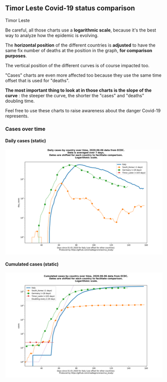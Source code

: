 ## Timor Leste Covid-19 status comparison 

Timor Leste



Be careful, all those charts use a **logarithmic scale**, because it's the best way to analyze how the epidemic is evolving.
 
The **horizontal position** of the different countries is **adjusted** to have the same fix number of deaths at the position in the graph, **for comparison purposes**.

The vertical position of the different curves is of course impacted too.

"Cases" charts are even more affected too because they use the same time offset that is used for "deaths".

**The most important thing to look at in those charts is the slope of the curve** : the steeper the curve, the shorter the "cases" and "deaths" doubling time.

Feel free to use these charts to raise awareness about the danger Covid-19 represents. 


 
### Cases over time
 
#### Daily cases (static)
![Timor Leste covid-19 daily cases static chart](https://raw.githubusercontent.com/madlag/coronavirus_study/master/notebooks/graphs/2020-06-06/countries/Timor_Leste/2020-06-06_Timor_Leste_day_cases.png "Timor Leste covid-19 day_cases static chart")   
 
#### Cumulated cases (static)
![Timor Leste covid-19 cumulated cases static chart](https://raw.githubusercontent.com/madlag/coronavirus_study/master/notebooks/graphs/2020-06-06/countries/Timor_Leste/2020-06-06_Timor_Leste_cases.png "Timor Leste covid-19 cases static chart")   

